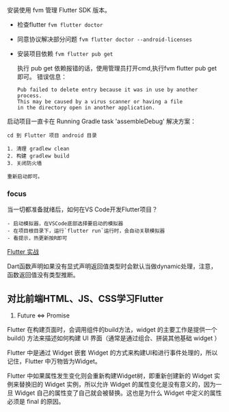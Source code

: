 
安装使用 fvm 管理 Flutter SDK 版本。 

- 检查flutter
`fvm flutter doctor`

- 同意协议解决部分问题
`fvm flutter doctor --android-licenses`

- 安装项目依赖
`fvm flutter pub get`

    执行 pub get 依赖报错的话，使用管理员打开cmd,执行fvm flutter pub get 即可。
    错误信息：
    ```text
    Pub failed to delete entry because it was in use by another process.
    This may be caused by a virus scanner or having a file
    in the directory open in another application.
    ```

启动项目一直卡在 Running Gradle task 'assembleDebug' 解决方案：

    cd 到 Flutter 项目 android 目录

    1. 清理 gradlew clean
    2. 构建 gradlew build
    3. 关闭防火墙

    重新启动即可。

### focus
当一切都准备就绪后，如何在VS Code开发Flutter项目？
 
    - 启动模拟器，在VSCode底部选择要启动的模拟器
    - 在项目根目录下，运行`flutter run`运行时，会自动关联模拟器
    - 看提示，热更新按R即可 



[Flutter 实战](https://book.flutterchina.club/)


Dart函数声明如果没有显式声明返回值类型时会默认当做dynamic处理，注意，函数返回值没有类型推断。



## 对比前端HTML、JS、CSS学习Flutter

1. Future <=> Promise

Flutter 在构建页面时，会调用组件的build方法，widget 的主要工作是提供一个 build() 方法来描述如何构建 UI 界面（通常是通过组合、拼装其他基础 widget ）


Flutter 中是通过 Widget 嵌套 Widget 的方式来构建UI和进行事件处理的，所以记住，Flutter 中万物皆为Widget。


Flutter 中如果属性发生变化则会重新构建Widget树，即重新创建新的 Widget 实例来替换旧的 Widget 实例，所以允许 Widget 的属性变化是没有意义的，因为一旦 Widget 自己的属性变了自己就会被替换。这也是为什么 Widget 中定义的属性必须是 final 的原因。